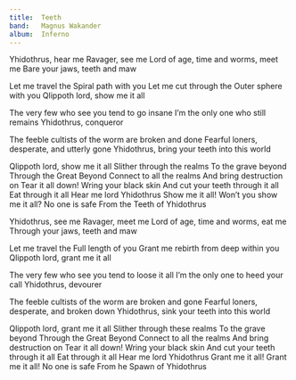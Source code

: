 ```yaml
---
title:  Teeth
band:   Magnus Wakander
album:  Inferno
---
```


Yhidothrus, hear me
Ravager, see me
Lord of age, time and worms, meet me
Bare your jaws, teeth and maw

Let me travel the
Spiral path with you
Let me cut through the
Outer sphere with you
Qlippoth lord, show me it all

The very few who see you tend to go insane
I’m the only one who still remains
Yhidothrus, conqueror

The feeble cultists of the worm are broken and done
Fearful loners, desperate, and utterly gone
Yhidothrus, bring your teeth into this world

Qlippoth lord, show me it all
Slither through the realms
To the grave beyond
Through the Great Beyond
Connect to all the realms
And bring destruction on
Tear it all down!
Wring your black skin
And cut your teeth through it all
Eat through it all
Hear me lord Yhidothrus 
Show me it all!
Won’t you show me it all?
No one is safe
From the Teeth of Yhidothrus

Yhidothrus, see me
Ravager, meet me
Lord of age, time and worms, eat me
Through your jaws, teeth and maw

Let me travel the
Full length of you
Grant me rebirth
from deep within you
Qlippoth lord, grant me it all

The very few who see you tend to loose it all
I’m the only one to heed your call
Yhidothrus, devourer

The feeble cultists of the worm are broken and gone
Fearful loners, desperate, and broken down
Yhidothrus, sink your teeth into this world

Qlippoth lord, grant me it all
Slither through these realms
To the grave beyond
Through the Great Beyond
Connect to all the realms
And bring destruction on
Tear it all down!
Wring your black skin
And cut your teeth through it all
Eat through it all
Hear me lord Yhidothrus 
Grant me it all!
Grant me it all!
No one is safe
From he Spawn of Yhidothrus
